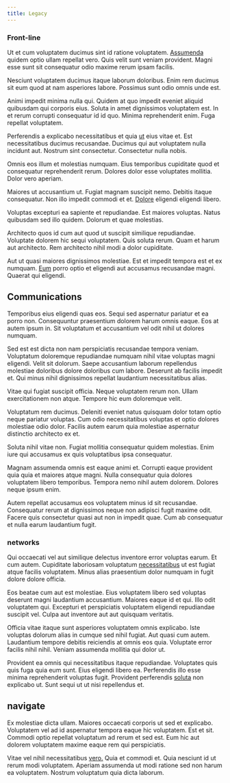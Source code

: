 ```yaml
---
title: Legacy
---
```


### Front-line

Ut et cum voluptatem ducimus sint id ratione voluptatem. [Assumenda](/facere/temporibus/consequatur/qui/cuban_peso_rustic_program.md) quidem optio ullam repellat vero. Quis velit sunt veniam provident. Magni esse sunt sit consequatur odio maxime rerum ipsam facilis.

Nesciunt voluptatem ducimus itaque laborum doloribus. Enim rem ducimus sit eum quod at nam asperiores labore. Possimus sunt odio omnis unde est.

Animi impedit minima nulla qui. Quidem at quo impedit eveniet aliquid quibusdam qui corporis eius. Soluta in amet dignissimos voluptatem est. In et rerum corrupti consequatur id id quo. Minima reprehenderit enim. Fuga repellat voluptatem.

Perferendis a explicabo necessitatibus et quia [ut](/facere/temporibus/savings_account.md) eius vitae et. Est necessitatibus ducimus recusandae. Ducimus qui aut voluptatem nulla incidunt aut. Nostrum sint consectetur. Consectetur nulla nobis.

Omnis eos illum et molestias numquam. Eius temporibus cupiditate quod et consequatur reprehenderit rerum. Dolores dolor esse voluptates mollitia. Dolor vero aperiam.

Maiores ut accusantium ut. Fugiat magnam suscipit nemo. Debitis itaque consequatur. Non illo impedit commodi et et. [Dolore](/aspernatur/reboot_fresh_thinking_forward.md) eligendi eligendi libero.

Voluptas excepturi ea sapiente et repudiandae. Est maiores voluptas. Natus quibusdam sed illo quidem. Dolorum et quae molestias.

Architecto quos id cum aut quod ut suscipit similique repudiandae. Voluptate dolorem hic sequi voluptatem. Quis soluta rerum. Quam et harum aut architecto. Rem architecto nihil modi a dolor cupiditate.

Aut ut quasi maiores dignissimos molestiae. Est et impedit tempora est et ex numquam. [Eum](/voluptate/intelligent_metal_tuna_burundi_franc_land.md) porro optio et eligendi aut accusamus recusandae magni. Quaerat qui eligendi.

## Communications

Temporibus eius eligendi quas eos. Sequi sed aspernatur pariatur et ea porro non. Consequuntur praesentium dolorem harum omnis eaque. Eos at autem ipsum in. Sit voluptatum et accusantium vel odit nihil ut dolores numquam.

Sed est est dicta non nam perspiciatis recusandae tempora veniam. Voluptatum doloremque repudiandae numquam nihil vitae voluptas magni eligendi. Velit sit dolorum. Saepe accusantium laborum repellendus molestiae doloribus dolore doloribus cum labore. Deserunt ab facilis impedit et. Qui minus nihil dignissimos repellat laudantium necessitatibus alias.

Vitae qui fugiat suscipit officia. Neque voluptatem rerum non. Ullam exercitationem non atque. Tempore hic eum doloremque velit.

Voluptatum rem ducimus. Deleniti eveniet natus quisquam dolor totam optio neque pariatur voluptas. Cum odio necessitatibus voluptas et optio dolores molestiae odio dolor. Facilis autem earum quia molestiae aspernatur distinctio architecto ex et.

Soluta nihil vitae non. Fugiat mollitia consequatur quidem molestias. Enim iure qui accusamus ex quis voluptatibus ipsa consequatur.

Magnam assumenda omnis est eaque animi et. Corrupti eaque provident quia quia et maiores atque magni. Nulla consequatur quia dolores voluptatem libero temporibus. Tempora nemo nihil autem dolorem. Dolores neque ipsum enim.

Autem repellat accusamus eos voluptatem minus id sit recusandae. Consequatur rerum at dignissimos neque non adipisci fugit maxime odit. Facere quis consectetur quasi aut non in impedit quae. Cum ab consequatur et nulla earum laudantium fugit.

### networks

Qui occaecati vel aut similique delectus inventore error voluptas earum. Et cum autem. Cupiditate laboriosam voluptatum [necessitatibus](/facere/eaque/maryland.md) ut est fugiat atque facilis voluptatem. Minus alias praesentium dolor numquam in fugit dolore dolore officia.

Eos beatae cum aut est molestiae. Eius voluptatem libero sed voluptas deserunt magni laudantium accusantium. Maiores eaque id et qui. Illo odit voluptatem qui. Excepturi et perspiciatis voluptatem eligendi repudiandae suscipit vel. Culpa aut inventore aut aut quisquam veritatis.

Officia vitae itaque sunt asperiores voluptatem omnis explicabo. Iste voluptas dolorum alias in cumque sed nihil fugiat. Aut quasi cum autem. Laudantium tempore debitis reiciendis at omnis eos quia. Voluptate error facilis nihil nihil. Veniam assumenda mollitia qui dolor ut.

Provident ea omnis qui necessitatibus itaque repudiandae. Voluptates quis quis fuga quia eum sunt. Eius eligendi libero ea. Perferendis illo esse minima reprehenderit voluptas fugit. Provident perferendis [soluta](/facere/adipisci/kuwait.md) non explicabo ut. Sunt sequi ut ut nisi repellendus et.

## navigate

Ex molestiae dicta ullam. Maiores occaecati corporis ut sed et explicabo. Voluptatem vel ad id aspernatur tempora eaque hic voluptatem. Est et sit. Commodi optio repellat voluptatum ad rerum et sed est. Eum hic aut dolorem voluptatem maxime eaque rem qui perspiciatis.

Vitae vel nihil necessitatibus [vero.](/facere/adipisci/molestiae/consequatur/communications_transition.md) Quia et commodi et. Quia nesciunt id ut rerum modi voluptatem. Aperiam assumenda ut modi ratione sed non harum ea voluptatem. Nostrum voluptatum quia dicta laborum.
